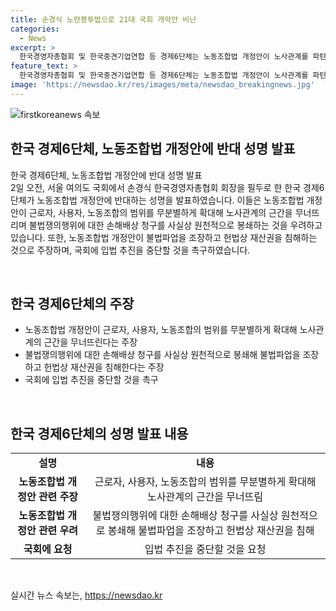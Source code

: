 ```yaml
---
title: 손경식 노란봉투법으로 21대 국회 개악안 비난
categories:
  - News
excerpt: >
  한국경영자총협회 및 한국중견기업연합 등 경제6단체는 노동조합법 개정안이 노사관계를 파탄으로 이끌고 기업의 정상적 경영을 방해할 우려를 피력하며 입법 추진 중단을 요청했다. 노동조합법 개악안이 근로자와 사용자의 권리를 훼손하고 불법파업을 조장하며 국가 경제를 위협한다는 주장이 나왔다. 경제계의 강력한 반대 성명은 21대 국회 개정안 통과로 인한 파탄을 우려하는 목소리가 담겼다.
feature_text: >
  한국경영자총협회 및 한국중견기업연합 등 경제6단체는 노동조합법 개정안이 노사관계를 파탄으로 이끌고 기업의 정상적 경영을 방해할 우려를 피력하며 입법 추진 중단을 요청했다. 노동조합법 개악안이 근로자와 사용자의 권리를 훼손하고 불법파업을 조장하며 국가 경제를 위협한다는 주장이 나왔다. 경제계의 강력한 반대 성명은 21대 국회 개정안 통과로 인한 파탄을 우려하는 목소리가 담겼다.
image: 'https://newsdao.kr/res/images/meta/newsdao_breakingnews.jpg'
---
```


<p><img src="https://newsdao.kr/res/images/meta/newsdao_breakingnews.jpg" alt="firstkoreanews 속보" /></p>

<h2 data-ke-size="size26">한국 경제6단체, 노동조합법 개정안에 반대 성명 발표</h2>

<p>한국 경제6단체, 노동조합법 개정안에 반대 성명 발표<br>
2일 오전, 서울 여의도 국회에서 손경식 한국경영자총협회 회장을 필두로 한 한국 경제6단체가 노동조합법 개정안에 반대하는 성명을 발표하였습니다. 이들은 노동조합법 개정안이 근로자, 사용자, 노동조합의 범위를 무분별하게 확대해 노사관계의 근간을 무너뜨리며 불법쟁의행위에 대한 손해배상 청구를 사실상 원천적으로 봉쇄하는 것을 우려하고 있습니다. 또한, 노동조합법 개정안이 불법파업을 조장하고 헌법상 재산권을 침해하는 것으로 주장하며, 국회에 입법 추진을 중단할 것을 촉구하였습니다.</p>

<p data-ke-size="size16">&nbsp;</p>

<h2 data-ke-size="size26">한국 경제6단체의 주장</h2>

<div>
  <ul>
    <li>노동조합법 개정안이 근로자, 사용자, 노동조합의 범위를 무분별하게 확대해 노사관계의 근간을 무너뜨린다는 주장</li>
    <li>불법쟁의행위에 대한 손해배상 청구를 사실상 원천적으로 봉쇄해 불법파업을 조장하고 헌법상 재산권을 침해한다는 주장</li>
    <li>국회에 입법 추진을 중단할 것을 촉구</li>
  </ul>
</div>

<p data-ke-size="size16">&nbsp;</p>

<h2 data-ke-size="size26">한국 경제6단체의 성명 발표 내용</h2>

<table>
  <tbody>
    <tr>
      <td style="text-align: center; height: 17px;"><b>설명</b></td>
      <td style="text-align: center; height: 17px;"><b>내용</b></td>
    </tr>
    <tr>
      <td style="text-align: center; height: 17px;"><b>노동조합법 개정안 관련 주장</b></td>
      <td style="text-align: center; height: 17px;">근로자, 사용자, 노동조합의 범위를 무분별하게 확대해 노사관계의 근간을 무너뜨림</td>
    </tr>
    <tr>
      <td style="text-align: center; height: 17px;"><b>노동조합법 개정안 관련 우려</b></td>
      <td style="text-align: center; height: 17px;">불법쟁의행위에 대한 손해배상 청구를 사실상 원천적으로 봉쇄해 불법파업을 조장하고 헌법상 재산권을 침해</td>
    </tr>
    <tr>
      <td style="text-align: center; height: 17px;"><b>국회에 요청</b></td>
      <td style="text-align: center; height: 17px;">입법 추진을 중단할 것을 요청</td>
    </tr>
  </tbody>
</table>

<p data-ke-size="size16">&nbsp;</p>
실시간 뉴스 속보는, <a href="https://newsdao.kr" rel="dofollow">https://newsdao.kr</a>


